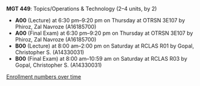 **MGT 449**: Topics/Operations & Technology (2–4 units, by 2)

- **A00** (Lecture) at 6:30 pm–9:20 pm on Thursday at OTRSN 3E107 by Phiroz, Zal Navroze (A16185700)
- **A00** (Final Exam) at 6:30 pm–9:20 pm on Thursday at OTRSN 3E107 by Phiroz, Zal Navroze (A16185700)
- **B00** (Lecture) at 8:00 am–2:00 pm on Saturday at RCLAS R01 by Gopal, Christopher S. (A14330031)
- **B00** (Final Exam) at 8:00 am–10:59 am on Saturday at RCLAS R03 by Gopal, Christopher S. (A14330031)

[Enrollment numbers over time](./MGT449.tsv)

